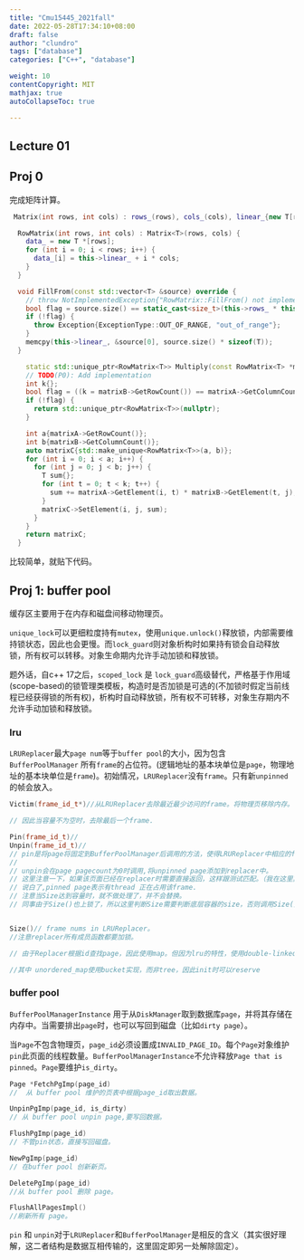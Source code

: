 ```yaml
---
title: "Cmu15445_2021fall"
date: 2022-05-28T17:34:10+08:00
draft: false
author: "clundro"
tags: ["database"]
categories: ["C++", "database"]

weight: 10
contentCopyright: MIT
mathjax: true
autoCollapseToc: true

---
```



## Lecture 01

## Proj 0

完成矩阵计算。

```cpp
 Matrix(int rows, int cols) : rows_(rows), cols_(cols), linear_{new T[rows * cols]} {}

  RowMatrix(int rows, int cols) : Matrix<T>(rows, cols) {
    data_ = new T *[rows];
    for (int i = 0; i < rows; i++) {
      data_[i] = this->linear_ + i * cols;
    }
  }

  void FillFrom(const std::vector<T> &source) override {
    // throw NotImplementedException{"RowMatrix::FillFrom() not implemented."};
    bool flag = source.size() == static_cast<size_t>(this->rows_ * this->cols_);
    if (!flag) {
      throw Exception{ExceptionType::OUT_OF_RANGE, "out_of_range"};
    }
    memcpy(this->linear_, &source[0], source.size() * sizeof(T));
  }

    static std::unique_ptr<RowMatrix<T>> Multiply(const RowMatrix<T> *matrixA, const RowMatrix<T> *matrixB) {
    // TODO(P0): Add implementation
    int k{};
    bool flag = ((k = matrixB->GetRowCount()) == matrixA->GetColumnCount());
    if (!flag) {
      return std::unique_ptr<RowMatrix<T>>(nullptr);
    }

    int a{matrixA->GetRowCount()};
    int b{matrixB->GetColumnCount()};
    auto matrixC{std::make_unique<RowMatrix<T>>(a, b)};
    for (int i = 0; i < a; i++) {
      for (int j = 0; j < b; j++) {
        T sum{};
        for (int t = 0; t < k; t++) {
          sum += matrixA->GetElement(i, t) * matrixB->GetElement(t, j);
        }
        matrixC->SetElement(i, j, sum);
      }
    }
    return matrixC;
  }

```

比较简单，就贴下代码。

## Proj 1: buffer pool

缓存区主要用于在内存和磁盘间移动物理页。

`unique_lock`可以更细粒度持有`mutex`，使用`unique.unlock()`释放锁，内部需要维持锁状态，因此也会更慢。而`lock_guard`则对象析构时如果持有锁会自动释放锁，所有权可以转移。对象生命期内允许手动加锁和释放锁。

题外话，自c++ 17之后，`scoped_lock` 是 `lock_guard`高级替代，严格基于作用域(scope-based)的锁管理类模板，构造时是否加锁是可选的(不加锁时假定当前线程已经获得锁的所有权)，析构时自动释放锁，所有权不可转移，对象生存期内不允许手动加锁和释放锁。

### lru

`LRUReplacer`最大`page num`等于`buffer pool`的大小，因为包含`BufferPoolManager` 所有`frame`的占位符。(逻辑地址的基本块单位是`page`，物理地址的基本块单位是`frame`)。初始情况，`LRUReplacer`没有`frame`。只有新`unpinned`的帧会放入。

```cpp
Victim(frame_id_t*)//从LRUReplacer去除最近最少访问的frame。将物理页移除内存。

// 因此当容量不为空时，去除最后一个frame.

Pin(frame_id_t)//
Unpin(frame_id_t)//
// pin是将page将固定到BufferPoolManager后调用的方法，使得LRUReplacer中相应的frame移除。
//
// unpin会在page pagecount为0时调用,将unpinned page添加到replacer中。
// 这里注意一下，如果该页面已经在replacer时需要直接返回，这样跟测试匹配。（我在这里其实认为应当更新下顺序） 否则插入 LRUReplacer。
// 说白了,pinned page表示有thread 正在占用该frame.
// 注意当Size达到容量时，就不做处理了，并不会替换。
// 同事由于Size()也上锁了，所以这里判断Size需要判断底层容器的size，否则调用Size()会死锁。


Size()// frame nums in LRUReplacer。
//注意replacer所有成员函数都要加锁。

// 由于Replacer根据id查找page，因此使用map。但因为lru的特性，使用double-linked list比较方便，同时用hash table记录位置。

//其中 unordered_map使用bucket实现，而非tree，因此init时可以reserve
```

### buffer pool

`BufferPoolManagerInstance` 用于从`DiskManager`取到数据库`page`，并将其存储在内存中。当需要排出`page`时，也可以写回到磁盘（比如`dirty page`）。

当`Page`不包含物理页，`page_id`必须设置成`INVALID_PAGE_ID`。每个`Page`对象维护`pin`此页面的线程数量。`BufferPoolManagerInstance`不允许释放`Page that is pinned`。`Page`要维护`is_dirty`。

```cpp
Page *FetchPgImp(page_id)
//  从 buffer pool 维护的页表中根据page_id取出数据。

UnpinPgImp(page_id, is_dirty)
// 从 buffer pool unpin page,要写回数据。

FlushPgImp(page_id)
// 不管pin状态，直接写回磁盘。

NewPgImp(page_id)
// 在buffer pool 创新新页。

DeletePgImp(page_id)
//从 buffer pool 删除 page。

FlushAllPagesImpl()
//刷新所有 page。

```

`pin` 和 `unpin`对于`LRUReplacer`和`BufferPoolManager`是相反的含义（其实很好理解，这二者结构是数据互相传输的，这里固定即另一处解除固定）。
